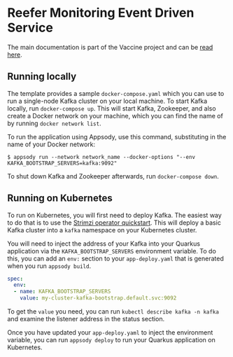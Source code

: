 # Reefer Monitoring Event Driven Service

The main documentation is part of the Vaccine project and can be [read here](https://ibm-cloud-architecture.github.ibm.com/vaccine-solution-main/solution/cold-monitoring/).

## Running locally

The template provides a sample `docker-compose.yaml` which you can use to run a single-node Kafka cluster on your local machine. To start Kafka locally, run `docker-compose up`. This will start Kafka, Zookeeper, and also create a Docker network on your machine, which you can find the name of by running `docker network list`.

To run the application using Appsody, use this command, substituting in the name of your Docker network:

`$ appsody run --network network_name --docker-options "--env KAFKA_BOOTSTRAP_SERVERS=kafka:9092"`

To shut down Kafka and Zookeeper afterwards, run `docker-compose down`.

## Running on Kubernetes

To run on Kubernetes, you will first need to deploy Kafka. The easiest way to do that is to use the [Strimzi operator quickstart](https://strimzi.io/quickstarts/). This will deploy a basic Kafka cluster into a `kafka` namespace on your Kubernetes cluster.

You will need to inject the address of your Kafka into your Quarkus application via the `KAFKA_BOOTSTRAP_SERVERS` environment variable. To do this, you can add an `env:` section to your `app-deploy.yaml` that is generated when you run `appsody build`.

```yaml
spec:
  env:
  - name: KAFKA_BOOTSTRAP_SERVERS
    value: my-cluster-kafka-bootstrap.default.svc:9092
```

To get the `value` you need, you can run `kubectl describe kafka -n kafka` and examine the listener address in the status section.

Once you have updated your `app-deploy.yaml` to inject the environment variable, you can run `appsody deploy` to run your Quarkus application on Kubernetes.
